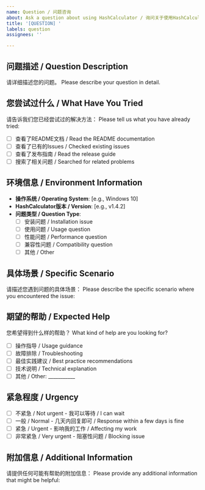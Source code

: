 ```yaml
---
name: Question / 问题咨询
about: Ask a question about using HashCalculator / 询问关于使用HashCalculator的问题
title: '[QUESTION] '
labels: question
assignees: ''

---
```


## 问题描述 / Question Description
请详细描述您的问题。
Please describe your question in detail.

## 您尝试过什么 / What Have You Tried
请告诉我们您已经尝试过的解决方法：
Please tell us what you have already tried:

- [ ] 查看了README文档 / Read the README documentation
- [ ] 查看了已有的Issues / Checked existing issues
- [ ] 查看了发布指南 / Read the release guide
- [ ] 搜索了相关问题 / Searched for related problems

## 环境信息 / Environment Information
- **操作系统 / Operating System**: [e.g., Windows 10]
- **HashCalculator版本 / Version**: [e.g., v1.4.2]
- **问题类型 / Question Type**: 
  - [ ] 安装问题 / Installation issue
  - [ ] 使用问题 / Usage question
  - [ ] 性能问题 / Performance question
  - [ ] 兼容性问题 / Compatibility question
  - [ ] 其他 / Other

## 具体场景 / Specific Scenario
请描述您遇到问题的具体场景：
Please describe the specific scenario where you encountered the issue:

## 期望的帮助 / Expected Help
您希望得到什么样的帮助？
What kind of help are you looking for?

- [ ] 操作指导 / Usage guidance
- [ ] 故障排除 / Troubleshooting
- [ ] 最佳实践建议 / Best practice recommendations
- [ ] 技术说明 / Technical explanation
- [ ] 其他 / Other: ___________

## 紧急程度 / Urgency
- [ ] 不紧急 / Not urgent - 我可以等待 / I can wait
- [ ] 一般 / Normal - 几天内回复即可 / Response within a few days is fine
- [ ] 紧急 / Urgent - 影响我的工作 / Affecting my work
- [ ] 非常紧急 / Very urgent - 阻塞性问题 / Blocking issue

## 附加信息 / Additional Information
请提供任何可能有帮助的附加信息：
Please provide any additional information that might be helpful:
